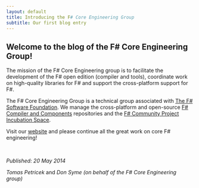 ```yaml
---
layout: default
title: Introducing the F# Core Engineering Group
subtitle: Our first blog entry
---
```


## Welcome to the blog of the F# Core Engineering Group!


The mission of the F# Core Engineering group is to facilitate the development of the 
F# open edition (compiler and tools), coordinate work on high-quality libraries for F#
and support the cross-platform support for F#. 

The F# Core Engineering Group is a technical group associated with
[The F# Software Foundation](http://fsharp.org).
We manage the cross-platform and open-source [F# Compiler and Components](https://github.com/fsharp) repositories 
and the [F# Community Project Incubation Space](https://github.com/fsprojects).

Visit our [website](http://fsharp.github.io) and please continue all the great work on core F# engineering!

<br />
 
_Published: 20 May 2014_  

_Tomas Petricek_ and _Don Syme_ 
_(on behalf of the F# Core Engineering group)_
